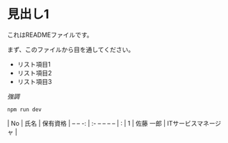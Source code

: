 # 見出し1  
これはREADMEファイルです。

まず、このファイルから目を通してください。  
* リスト項目1
* リスト項目2
* リスト項目3

*強調*  

`npm run dev`

| No   | 氏名        | 保有資格
| – – -: | :- – – – – | :
| 1    | 佐藤 一郎  | ITサービスマネージャ |

